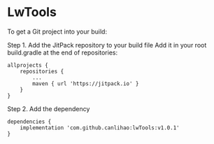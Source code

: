 # LwTools

To get a Git project into your build:

Step 1. Add the JitPack repository to your build file
Add it in your root build.gradle at the end of repositories:

    allprojects {
		repositories {
			...
			maven { url 'https://jitpack.io' }
		}
	}

Step 2. Add the dependency

    dependencies {
	    implementation 'com.github.canlihao:lwTools:v1.0.1'
	}